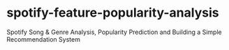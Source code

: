 # spotify-feature-popularity-analysis
Spotify Song &amp; Genre Analysis, Popularity Prediction and Building a Simple Recommendation System
